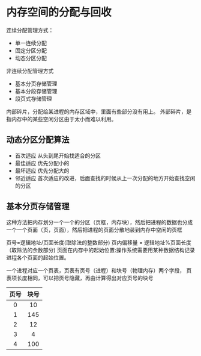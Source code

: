 <!--

 * @Descripttion: 
 * @Author: 只会Ctrl CV的菜鸟
 * @version: 
 * @Date: 2023-02-08 18:35:44
 * @LastEditTime: 2023-02-09 16:29:14
-->
# 内存空间的分配与回收
连续分配管理方式：
- 单一连续分配
- 固定分区分配
- 动态分区分配

非连续分配管理方式
- 基本分页存储管理
- 基本分段存储管理
- 段页式存储管理


内部碎片，分配给某进程的内存区域中，里面有些部分没有用上。
外部碎片，是指内存中的某些空闲分区由于太小而难以利用。

## 动态分区分配算法
- 首次适应
从头到尾开始找适合的分区
- 最佳适应
优先分配小的
- 最坏适应
优先分配大的
- 邻近适应
首次适应的改进，后面查找的时候从上一次分配的地方开始查找空闲的分区

## 基本分页存储管理
这种方法把内存划分一个一个的分区（页框，内存块），然后把进程的数据也分成一个一个页面（页，页面），然后把进程的页面分散地装到内存中空闲的页框

页号=逻辑地址/页面长度(取除法的整数部分)
页内偏移量 = 逻辑地址%页面长度（取除法的余数部分)
页面在内存中的起始位置:操作系统需要用某种数据结构记录进程各个页面的起始位置。

一个进程对应一个页表，页表有页号（进程）和块号（物理内存）两个字段，
页表项长度相同，可以把页号隐藏，再由计算得出对应页号的块号

|页号|块号|
| :-:  | :-:  |
|0 | 10 |
|1 |145 |
|2 |12|
|3 |4|
|4 |100|



